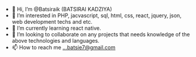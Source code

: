 - 👋 Hi, I’m @Batsiraik (BATSIRAI KADZIYA)
- 👀 I’m interested in PHP, jacvascript, sql, html, css, react, jquery, json, web development techs and etc.
- 🌱 I’m currently learning react native.
- 💞️ I’m looking to collaborate on any projects that needs knowledge of the above technologies and languages.
- 📫 How to reach me ...batsie7@gmail.com

<!---
Batsiraik/Batsiraik is a ✨ special ✨ repository because its `README.md` (this file) appears on your GitHub profile.
You can click the Preview link to take a look at your changes.
--->
